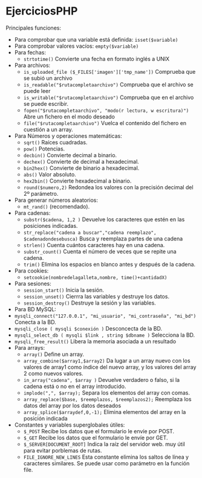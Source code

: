 # EjerciciosPHP
Principales funciones:
* Para comprobar que una variable está definida: ```isset($variable)```
* Para comprobar valores vacíos: ```empty($variable)```
* Para fechas:
  * ```strtotime()``` Convierte una fecha en formato inglés a UNIX
* Para archivos:
  * ```is_uploaded_file ($_FILES['imagen']['tmp_name'])``` Comprueba que se subió un archivo
  * ```is_readable("$rutacompletaarchivo")``` Comprueba que el archivo se puede leer
  * ```is_writable("$rutacompletaarchivo")``` Comprueba que en el archivo se puede escribir.
  * ```fopen("$rutacompletaarchivo", "modo(r lectura, w escritura)")``` Abre un fichero en el modo deseado
  * ```file("$rutacompletaarchivo")``` Vuelca el contenido del fichero en cuestión a un array.
* Para Números y operaciones matemáticas:
  * ```sqrt()``` Raíces cuadradas.
  * ```pow()``` Potencias.
  * ```decbin()``` Convierte decimal a binario.
  * ```dechex()``` Convierte de decimal a hexadecimal.
  * ```bin2hex()``` Convierte de binario a hexadecimal.
  * ```abs()``` Valor absoluto.
  * ```hex2bin()``` Convierte hexadecimal a binario.
  * ```round($numero,2)``` Redondea los valores con la precisión decimal del 2º parámetro.
* Para generar números aleatorios:
  * ```mt_rand()``` (recomendado).
* Para cadenas:
  * ```substr($cadena, 1,2 )``` Devuelve los caracteres que estén en las posiciones indicadas.
  * ```str_replace("cadena a buscar","cadena reemplazo", $cadenadondesebusca)``` Busca y reemplaza partes de una cadena
  * ```strlen()``` Cuenta cuántos caracteres hay en una cadena.
  * ```substr_count()``` Cuenta el número de veces que se repite una cadena.
  * ```trim()``` Elimina los espacios en blanco antes y después de la cadena.
* Para cookies:
  * ```setcookie(nombredelagalleta,nombre, time()+cantidadX)```
* Para sesiones:
  * ```session_start()``` Inicia la sesión.
  * ```session_unset()``` Cierrra las variables y destruye los datos.
  * ```session_destroy()``` Destruye la sesión y las variables.
* Para BD MySQL:
 * ```mysqli_connect("127.0.0.1", "mi_usuario", "mi_contraseña", "mi_bd")``` Conecta a la BD.
 * ```mysqli_close ( mysqli $conexión )``` Desconcecta de la BD.
 * ```mysqli_select_db ( mysqli $link , string $dbname )``` Selecciona la BD.
 * ```mysqli_free_result()``` Libera la memoria asociada a un resultado
* Para arrays:
   * ```array()``` Define un array.
   * ```array_combine($array1,$array2)``` Da lugar a un array nuevo con los valores de array1 como índice del nuevo array, y los valores del array 2 como nuevos valores.
   * ```in_array("cadena", $array )``` Devuelve verdadero o falso, si la cadena está o no en el array introducido.
   * ```implode(",", $array);``` Separa los elementos del array con comas.
   * ```array_replace($base, $reemplazos, $reemplazos2);``` Reemplaza los datos del array por los datos deseados
   * ```array_splice($arraydef,0,-1);``` Elimina elementos del array en la posición indicada
* Constantes y variables superglobales útiles:
    * ```$_POST``` Recibe los datos que el formulario le envíe por POST.
    * ```$_GET``` Recibe los datos que el formulario le envíe por GET.
    * ```$_SERVER[DOCUMENT_ROOT]``` Indica la raíz del servidor web. muy útil para evitar porblemas de rutas.
    * ```FILE_IGNORE_NEW_LINES``` Esta constante elimina los saltos de línea y caracteres similares. Se puede usar como parámetro en la función file.
